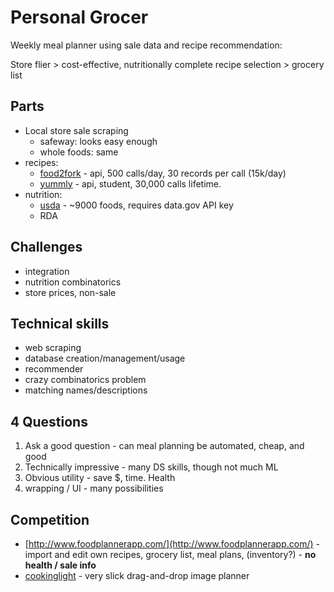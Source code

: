 
# Personal Grocer

Weekly meal planner using sale data and recipe recommendation:

Store flier > cost-effective, nutritionally complete recipe selection > grocery list


## Parts

* Local store sale scraping
	* safeway: looks easy enough
	* whole foods: same
* recipes:
	* [food2fork](http://food2fork.com/about/api) - api, 500 calls/day, 30 records per call (15k/day)
	* [yummly](https://developer.yummly.com/) - api, student, 30,000 calls lifetime.
* nutrition:
	* [usda](http://ndb.nal.usda.gov/ndb/doc/index) - ~9000 foods, requires data.gov API key
	* RDA

## Challenges

* integration
* nutrition combinatorics
* store prices, non-sale

## Technical skills

* web scraping
* database creation/management/usage
* recommender
* crazy combinatorics problem
* matching names/descriptions

## 4 Questions

1. Ask a good question - can meal planning be automated, cheap, and good
2. Technically impressive - many DS skills, though not much ML
3. Obvious utility - save $, time. Health
4. wrapping / UI - many possibilities

## Competition

* [http://www.foodplannerapp.com/](http://www.foodplannerapp.com/) - import and edit own recipes, grocery list, meal plans, (inventory?) - **no health / sale info**
* [cookinglight](http://www.cookinglight.com/weeknight-meal-planner) - very slick drag-and-drop image planner